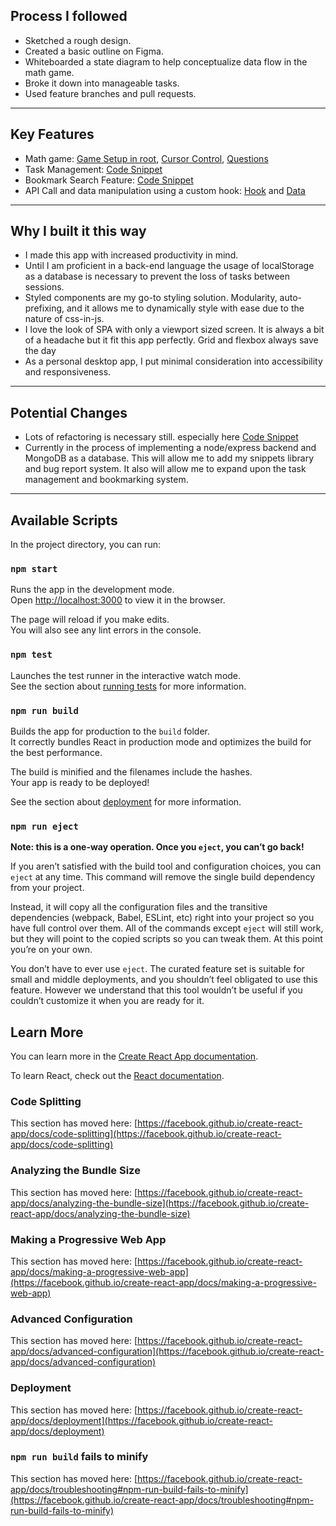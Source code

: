 ## Process I followed

- Sketched a rough design.
- Created a basic outline on Figma.
- Whiteboarded a state diagram to help conceptualize data flow in the math game.
- Broke it down into manageable tasks.
- Used feature branches and pull requests.

---

## Key Features

- Math game: [Game Setup in root](), [Cursor Control](), [Questions]()
- Task Management: [Code Snippet](https://github.com/mattduff707/the-hub/blob/5ec67eb33884b50714bedb76973f259eec24e746/src/components/todo/TodoList.js#L7-L67)
- Bookmark Search Feature: [Code Snippet](https://github.com/mattduff707/the-hub/blob/5ec67eb33884b50714bedb76973f259eec24e746/src/components/bookmarks/Search.js#L4-L35)
- API Call and data manipulation using a custom hook: [Hook](https://github.com/mattduff707/the-hub/blob/5ec67eb33884b50714bedb76973f259eec24e746/src/services/useFetch.js#L1-L41) and [Data](https://github.com/mattduff707/the-hub/blob/main/src/components/mainScreen/home/APOD.js)

---

## Why I built it this way

- I made this app with increased productivity in mind.
- Until I am proficient in a back-end language the usage of localStorage as a database is necessary to prevent the loss of tasks between sessions.
- Styled components are my go-to styling solution. Modularity, auto-prefixing, and it allows me to dynamically style with ease due to the nature of css-in-js.
- I love the look of SPA with only a viewport sized screen. It is always a bit of a headache but it fit this app perfectly. Grid and flexbox always save the day
- As a personal desktop app, I put minimal consideration into accessibility and responsiveness.

---

## Potential Changes

- Lots of refactoring is necessary still. especially here [Code Snippet](https://github.com/mattduff707/the-hub/blob/5ec67eb33884b50714bedb76973f259eec24e746/src/components/mainScreen/NavButtons.js#L18-L64)
- Currently in the process of implementing a node/express backend and MongoDB as a database. This will allow me to add my snippets library and bug report system. It also will allow me to expand upon the task management and bookmarking system.

---

## Available Scripts

In the project directory, you can run:

### `npm start`

Runs the app in the development mode.\
Open [http://localhost:3000](http://localhost:3000) to view it in the browser.

The page will reload if you make edits.\
You will also see any lint errors in the console.

### `npm test`

Launches the test runner in the interactive watch mode.\
See the section about [running tests](https://facebook.github.io/create-react-app/docs/running-tests) for more information.

### `npm run build`

Builds the app for production to the `build` folder.\
It correctly bundles React in production mode and optimizes the build for the best performance.

The build is minified and the filenames include the hashes.\
Your app is ready to be deployed!

See the section about [deployment](https://facebook.github.io/create-react-app/docs/deployment) for more information.

### `npm run eject`

**Note: this is a one-way operation. Once you `eject`, you can’t go back!**

If you aren’t satisfied with the build tool and configuration choices, you can `eject` at any time. This command will remove the single build dependency from your project.

Instead, it will copy all the configuration files and the transitive dependencies (webpack, Babel, ESLint, etc) right into your project so you have full control over them. All of the commands except `eject` will still work, but they will point to the copied scripts so you can tweak them. At this point you’re on your own.

You don’t have to ever use `eject`. The curated feature set is suitable for small and middle deployments, and you shouldn’t feel obligated to use this feature. However we understand that this tool wouldn’t be useful if you couldn’t customize it when you are ready for it.

## Learn More

You can learn more in the [Create React App documentation](https://facebook.github.io/create-react-app/docs/getting-started).

To learn React, check out the [React documentation](https://reactjs.org/).

### Code Splitting

This section has moved here: [https://facebook.github.io/create-react-app/docs/code-splitting](https://facebook.github.io/create-react-app/docs/code-splitting)

### Analyzing the Bundle Size

This section has moved here: [https://facebook.github.io/create-react-app/docs/analyzing-the-bundle-size](https://facebook.github.io/create-react-app/docs/analyzing-the-bundle-size)

### Making a Progressive Web App

This section has moved here: [https://facebook.github.io/create-react-app/docs/making-a-progressive-web-app](https://facebook.github.io/create-react-app/docs/making-a-progressive-web-app)

### Advanced Configuration

This section has moved here: [https://facebook.github.io/create-react-app/docs/advanced-configuration](https://facebook.github.io/create-react-app/docs/advanced-configuration)

### Deployment

This section has moved here: [https://facebook.github.io/create-react-app/docs/deployment](https://facebook.github.io/create-react-app/docs/deployment)

### `npm run build` fails to minify

This section has moved here: [https://facebook.github.io/create-react-app/docs/troubleshooting#npm-run-build-fails-to-minify](https://facebook.github.io/create-react-app/docs/troubleshooting#npm-run-build-fails-to-minify)
